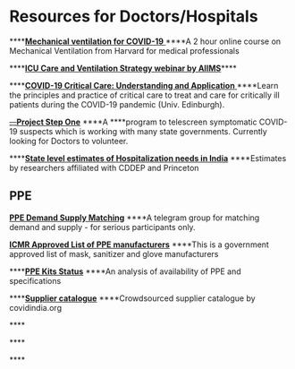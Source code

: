 # Resources for Doctors/Hospitals

\*\*\*\*[**Mechanical ventilation for COVID-19** ](https://www.edx.org/course/mechanical-ventilation-for-covid-19) ****A 2 hour online course on Mechanical Ventilation from Harvard for medical professionals

\*\*\*\*[**ICU Care and Ventilation Strategy webinar by AIIMS**](https://www.youtube.com/watch?v=mXEAqRaqafY&feature=youtu.be)\*\*\*\*

\*\*\*\*[**COVID-19 Critical Care: Understanding and Application** ](https://www.futurelearn.com/courses/covid-19-critical-care-education-resource) ****Learn the principles and practice of critical care to treat and care for critically ill patients during the COVID-19 pandemic \(Univ. Edinburgh\).

~~\_\_~~[**Project Step One**](https://www.projectstepone.org/)  ****A ****program to telescreen symptomatic COVID-19 suspects which is working with many state governments. Currently looking for Doctors to volunteer.

\*\*\*\*[**State level estimates of Hospitalization needs in India**](https://cddep.org/wp-content/uploads/2020/04/Covid.state_.hosp_3Apr2020.pdf)  ****Estimates by researchers affiliated with CDDEP and Princeton

## **PPE**

[**PPE Demand Supply Matching**](https://t.me/joinchat/PjzpJhy56B3N1sINXkyKBw) ****A telegram group for matching demand and supply - for serious participants only. 

[**ICMR Approved List of PPE manufacturers**](https://drive.google.com/file/d/1BUzj89_pQdtUpQ1wPTrmAJkO3aFqmTvE/view) ****This is a government approved list of mask, sanitizer and glove manufacturers

\*\*\*\*[**PPE Kits Status**](https://drive.google.com/file/d/1Wz2KDR-y6BFTz3TNte0Ifohxqlw1ymw4/view) ****An analysis of availability of PPE and specifications

\*\*\*\*[**Supplier catalogue**](https://airtable.com/shrCKnk7easkiJMO4/tblI3dadTtpoeUzYF?blocks=hide) ****Crowdsourced supplier catalogue by covidindia.org

\*\*\*\*

\*\*\*\*

\*\*\*\*





